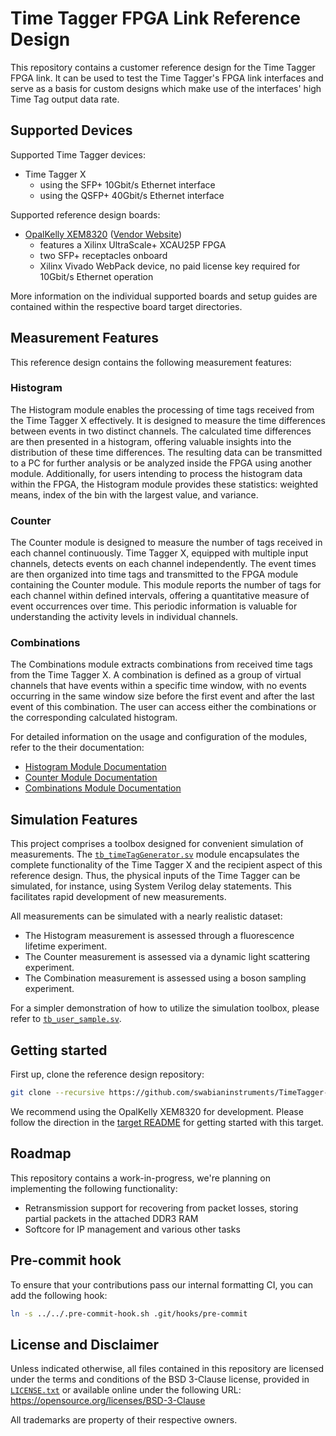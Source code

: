 # Time Tagger FPGA Link Reference Design

This repository contains a customer reference design for the Time Tagger FPGA
link. It can be used to test the Time Tagger's FPGA link interfaces and serve as
a basis for custom designs which make use of the interfaces' high Time Tag
output data rate.

## Supported Devices

Supported Time Tagger devices:

- Time Tagger X
  - using the SFP+ 10Gbit/s Ethernet interface
  - using the QSFP+ 40Gbit/s Ethernet interface

Supported reference design boards:

- [OpalKelly XEM8320](./target/opalkelly-xem8320) ([Vendor Website](https://opalkelly.com/products/xem8320/))
  - features a Xilinx UltraScale+ XCAU25P FPGA
  - two SFP+ receptacles onboard
  - Xilinx Vivado WebPack device, no paid license key required for 10Gbit/s Ethernet operation

More information on the individual supported boards and setup guides are
contained within the respective board target directories.

## Measurement Features

This reference design contains the following measurement features:

### Histogram

The Histogram module enables the processing of time tags received from the Time Tagger X effectively. It is designed to measure the time differences between events in two distinct channels. The calculated time differences are then presented in a histogram, offering valuable insights into the distribution of these time differences. The resulting data can be transmitted to a PC for further analysis or be analyzed inside the FPGA using another module. Additionally, for users intending to process the histogram data within the FPGA, the Histogram module provides these statistics: weighted means, index of the bin with the largest value, and variance.

### Counter

The Counter module is designed to measure the number of tags received in each channel continuously. Time Tagger X, equipped with multiple input channels, detects events on each channel independently. The event times are then organized into time tags and transmitted to the FPGA module containing the Counter module. This module reports the number of tags for each channel within defined intervals, offering a quantitative measure of event occurrences over time. This periodic information is valuable for understanding the activity levels in individual channels.

### Combinations

The Combinations module extracts combinations from received time tags from the Time Tagger X. A combination is defined as a group of virtual channels that have events within a specific time window, with no events occurring in the same window size before the first event and after the last event of this combination. The user can access either the combinations or the corresponding calculated histogram.

For detailed information on the usage and configuration of the modules, refer to the their documentation:

- [Histogram Module Documentation](histogram.md)
- [Counter Module Documentation](counter.md)
- [Combinations Module Documentation](combinations.md)

## Simulation Features

This project comprises a toolbox designed for convenient simulation of measurements. The [`tb_timeTagGenerator.sv`](./tb/tb_timeTagGenerator.sv) module encapsulates the complete functionality of the Time Tagger X and the recipient aspect of this reference design. Thus, the physical inputs of the Time Tagger can be simulated, for instance, using System Verilog delay statements. This facilitates rapid development of new measurements.

All measurements can be simulated with a nearly realistic dataset:

- The Histogram measurement is assessed through a fluorescence lifetime experiment.
- The Counter measurement is assessed via a dynamic light scattering experiment.
- The Combination measurement is assessed using a boson sampling experiment.

For a simpler demonstration of how to utilize the simulation toolbox, please refer to [`tb_user_sample.sv`](./tb/tb_user_sample.sv).

## Getting started

First up, clone the reference design repository:

``` sh
git clone --recursive https://github.com/swabianinstruments/TimeTagger-FPGALink-Reference.git
```

We recommend using the OpalKelly XEM8320 for development. Please follow the direction in the
[target README](./target/opalkelly-xem8320/README.md) for getting started with this target.

## Roadmap

This repository contains a work-in-progress, we're planning on implementing the following functionality:

- Retransmission support for recovering from packet losses, storing partial packets in the attached DDR3 RAM
- Softcore for IP management and various other tasks

## Pre-commit hook

To ensure that your contributions pass our internal formatting CI, you can add the following hook:

``` sh
ln -s ../../.pre-commit-hook.sh .git/hooks/pre-commit
```

## License and Disclaimer

Unless indicated otherwise, all files contained in this repository are licensed
under the terms and conditions of the BSD 3-Clause license, provided in
[`LICENSE.txt`](./LICENSE.txt) or available online under the following URL:
<https://opensource.org/licenses/BSD-3-Clause>

All trademarks are property of their respective owners.
